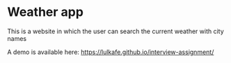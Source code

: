 # Weather app 
This is a website in which the user can search the current weather with city names

A demo is available here:
https://lulkafe.github.io/interview-assignment/
